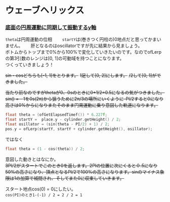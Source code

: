 # ウェーブヘリックス

### <ins>底面の円周運動に同期して振動するy軸</ins>
`theta`は円周運動の位相　　
`startY`は(巻きつく円柱の)0地点だと思ってかまいません。　　
肝となるのはoscillatorですが先に結果から見ましょう。  
ボトムからトップまで0%から100%で変化していきたいのです。なのでofLerpの第3引数のレンジは[0, 1]の可動域を持つことになります。  
つくっていきましょう！  

~~sin・cosどちらも[-1, 1]をとります。~~
~~1足して[0, 2]にします。~~
~~/2して[0, 1]ができました。~~

~~当たり前なのですがthetaが0、0sのときに0+1/2=0.5になるの気がつきました。
sin() = - 1を0s(2π)から狙うために2π/3の場所にいくように-PI/2すると0になり高さは0%からになりまたそのまま円周運動に乗り意図した軌道になります。~~

```cpp
float theta = (ofGetElapsedTimef()) * 6.227f;
float startY =  place.y - cylinder.getHeight() / 2;
float osillator = (sin(theta - PI/2) + 1) / 2;
pos.y = ofLerp(startY, startY + cylinder.getHeight(), osillator);

```
ではなく
```cpp
float theta = (1 - cos(theta)) / 2;
```

意図した動きとはなにか。  
~~3PI/2がスタートでこのとき0を返します。2PIの位置に次にくると０.5になり50%の高さになり、頂点となるPI/2で100%の高さになります。sinのマイナス象限は1の加算で補間され、そしてまた0に収束していきます。~~

スタート地点cos(0) = 0にしたい。  
`cos(PI)のとき1-(-1) / 2 = 2 / 2 = 1`
